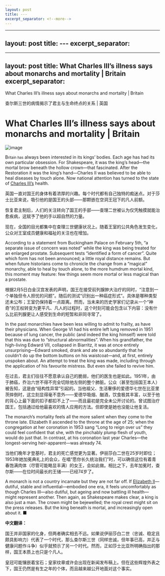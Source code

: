 ```yaml
---
layout: post
title: ---
excerpt_separator: <!--more-->
---
```



<!--more-->

---
layout: post
title: ---
excerpt_separator: <!--more-->
---


<!--more-->

---
layout: post
title: What Charles III’s illness says about monarchs and mortality | Britain
excerpt_separator: <!--more-->
---


<!--more-->

What Charles III’s illness says about monarchs and mortality | Britain

查尔斯三世的病情揭示了君主与生命终点的关系 | 英国


# What Charles III’s illness says about monarchs and mortality | Britain

![image](https://images.weserv.nl/?url=www.economist.com/img/b/1280/720/90/media-assets/image/20240210_BRP502.jpg)

<div></div><p><span>B</span><small>ritain has</small> always been interested in its kings’ bodies. Each age has had its own particular obsession. For Shakespeare, it was the king’s head—the mortal brow beneath the hollow crown—that fascinated. After the Restoration it was the king’s hand—Charles II was believed to be able to heal diseases by touch alone. Now national attention has turned to the state of <a href="https://www.economist.com/britain/2022/09/15/what-sort-of-king-will-charles-iii-be">Charles III’s</a> health. </p>

英国一直对国王的身体有着浓厚的兴趣。每个时代都有自己独特的痴迷点。对于莎士比亚来说，吸引他的是国王的头部——那颗嵌在空洞王冠下的凡人前额。

恢复君主制后，人们的关注转向了国王的手部——查理二世被认为仅凭触摸就能治愈疾病，这赋予了他的手以超自然的力量。

现在，全国的目光都集中在查理三世健康状况上。随着王室的公共角色发生变化，公众对王室成员健康和福祉的关注也在增加。


<p>According to a statement from Buckingham Palace on February 5th, “a separate issue of concern was noted” while the king was being treated for an enlarged prostate. Subsequent tests “identified a form of cancer”. Quite which form has not been announced; a little royal distance remains. But when future historians come to chronicle the change from a “magical” monarchy, able to heal by touch alone, to the more humdrum mortal kind, this moment may feature: few things seem more mortal or less magical than a prostate. </p>

根据2月5日白金汉宫发表的声明，国王在接受前列腺肿大治疗的同时，“注意到一个单独但令人担忧的问题”。随后的测试“识别出一种癌症形式”。具体是哪种类型还未公布；王室仍保持着一点距离。然而，当未来的历史学家们记录从一个“神奇”的王权转变为更平凡、凡人的过程时，这个时刻可能会包含以下内容：没有什么比前列腺更让人感受到生命的短暂和非同寻常了。


<div><div><div id="econ-1"></div></div></div><p>In the past monarchies have been less willing to admit to frailty, as have their physicians. When George VI had his entire left lung removed in 1951 because of lung cancer, the public (and indeed the king himself) were told that this was due to “structural abnormalities”. When his grandfather, the high-living Edward VII, collapsed in Biarritz, it was at once entirely unsurprising—Edward smoked, drank and ate so abundantly that he couldn’t do up the bottom buttons on his waistcoat—and, at first, entirely unspoken about. An attempt to treat the king was made, including through the application of his favourite mistress. But even she failed to revive him. </p>

在过去，君主们往往不愿意承认自己的脆弱，他们的医生也是如此。1951年，由于肺癌，乔治六世不得不完全切除他左侧的整个肺脏。公众（甚至包括国王本人）被告知，这是由“结构性异常”引起的。当他祖父、生活奢侈的爱德华七世在比亚里茨摔倒时，这立刻显得毫不意外——爱德华吸烟、酗酒，饮食极其丰富，以至于他的背心上最下面的扣子都扣不上了——而且最初是完全未公开讨论的。曾试图治疗国王，包括通过给他最喜欢的情人应用的方法。但即使是她也没能让他复活。


<p>The monarch’s mortality feels all the more salient when they come to the throne late. Elizabeth II ascended to the throne at the age of 25; when the congregation at her coronation in 1953 sang “Long to reign over us” they could feel confident that she, with the pinchably plump flesh of youth, would do just that. In contrast, at his coronation last year Charles—the longest-serving heir-apparent—was already 74. </p>

当他们晚年才登基时，君主的死亡感觉更为显著。伊丽莎白二世在25岁时即位；1953年她加冕典礼上的会众，在唱“愿你长久统治我们”时，可以确信这位有着青春饱满肉体（尽管可能略显丰满）的女王，会如此做。相比之下，去年加冕时，查尔斯——在位时间最长的王储——已经74岁了。


<p>A monarch is not a country incarnate but they are not far off. If <a href="https://www.economist.com/leaders/2022/09/08/the-death-of-elizabeth-ii-marks-the-end-of-an-era">Elizabeth II</a>—dutiful, stable and influential—embodied one era, it feels uncomfortably as though Charles III—also dutiful, but ageing and now battling ill health—might represent another. Then again, as Shakespeare makes clear, a king is also just a man. The crown might be bejewelled; the royal crest might sit on the press releases. But the king beneath is mortal, and increasingly open about it. <span>■</span></p>

**中文翻译：**

国王并非国家的化身，但两者确实相去不远。如果说伊丽莎白二世（忠诚、稳定且颇具影响力）代表了一个时代，那么查尔斯三世（同样忠诚，但年事已高，并正与健康问题作斗争）似乎就预示了另一个时代。然而，正如莎士比亚所明确指出的那样，国王本质上也只是个凡人。

皇冠可能镶嵌着宝石；皇家纹章或许会出现在新闻发布稿上。但在这些辉煌外表之下，国王仍然是有生之年的个体，而且越来越公开地面对这个事实。
